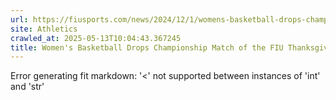 ```yaml
---
url: https://fiusports.com/news/2024/12/1/womens-basketball-drops-championship-match-of-the-fiu-thanksgiving-classic.aspx
site: Athletics
crawled_at: 2025-05-13T10:04:43.367245
title: Women's Basketball Drops Championship Match of the FIU Thanksgiving Classic - FIU Athletics
---
```


Error generating fit markdown: '<' not supported between instances of 'int' and 'str'